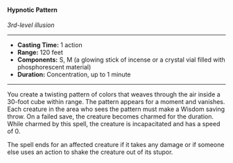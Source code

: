 #### Hypnotic Pattern
*3rd-level illusion*
___
- **Casting Time:** 1 action
- **Range:** 120 feet
- **Components:** S, M (a glowing stick of incense or a crystal vial filled with phosphorescent material)
- **Duration:** Concentration, up to 1 minute
---
You create a twisting pattern of colors that weaves through the air inside a 30-foot cube within range. The pattern appears for a moment and vanishes. Each creature in the area who sees the pattern must make a Wisdom saving throw. On a failed save, the creature becomes charmed for the duration. While charmed by this spell, the creature is incapacitated and has a speed of 0.

The spell ends for an affected creature if it takes any damage or if someone else uses an action to shake the creature out of its stupor.